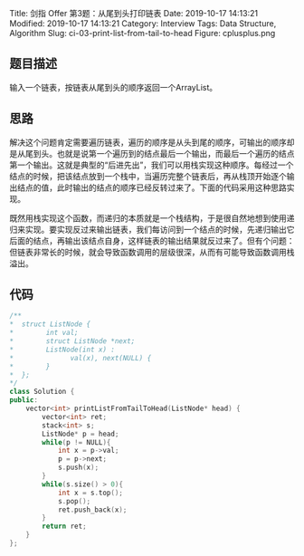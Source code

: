 Title: 剑指 Offer 第3题：从尾到头打印链表
Date: 2019-10-17 14:13:21
Modified: 2019-10-17 14:13:21
Category: Interview
Tags: Data Structure, Algorithm
Slug: ci-03-print-list-from-tail-to-head
Figure: cplusplus.png

## 题目描述
输入一个链表，按链表从尾到头的顺序返回一个ArrayList。
## 思路
解决这个问题肯定需要遍历链表，遍历的顺序是从头到尾的顺序，可输出的顺序却是从尾到头。也就是说第一个遍历到的结点最后一个输出，而最后一个遍历的结点第一个输出。这就是典型的“后进先出”，我们可以用栈实现这种顺序。每经过一个结点的时候，把该结点放到一个栈中，当遍历完整个链表后，再从栈顶开始逐个输出结点的值，此时输出的结点的顺序已经反转过来了。下面的代码采用这种思路实现。

既然用栈实现这个函数，而递归的本质就是一个栈结构，于是很自然地想到使用递归来实现。要实现反过来输出链表，我们每访问到一个结点的时候，先递归输出它后面的结点，再输出该结点自身，这样链表的输出结果就反过来了。但有个问题：但链表非常长的时候，就会导致函数调用的层级很深，从而有可能导致函数调用栈溢出。
## 代码
```cpp
/**
*  struct ListNode {
*        int val;
*        struct ListNode *next;
*        ListNode(int x) :
*              val(x), next(NULL) {
*        }
*  };
*/
class Solution {
public:
    vector<int> printListFromTailToHead(ListNode* head) {
        vector<int> ret;
        stack<int> s;
        ListNode* p = head;
        while(p != NULL){
            int x = p->val;
            p = p->next;
            s.push(x);
        }
        while(s.size() > 0){
            int x = s.top();
            s.pop();
            ret.push_back(x);
        }
        return ret;
    }
};
```